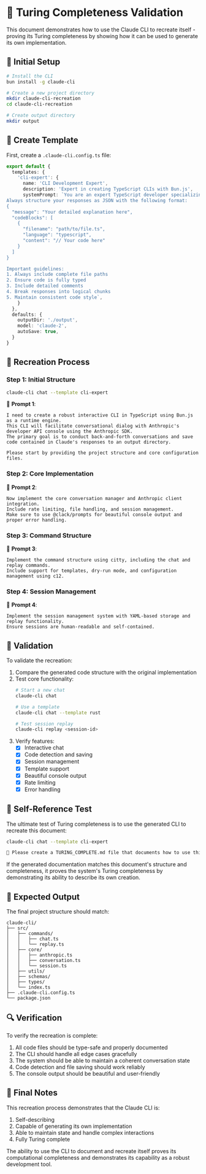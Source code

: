# 🔄 Turing Completeness Validation

This document demonstrates how to use the Claude CLI to recreate itself - proving its Turing completeness by showing how it can be used to generate its own implementation.

## 🎯 Initial Setup

```bash
# Install the CLI
bun install -g claude-cli

# Create a new project directory
mkdir claude-cli-recreation
cd claude-cli-recreation

# Create output directory
mkdir output
```

## 📝 Create Template

First, create a `.claude-cli.config.ts` file:

```typescript
export default {
  templates: {
    'cli-expert': {
      name: 'CLI Development Expert',
      description: 'Expert in creating TypeScript CLIs with Bun.js',
      systemPrompt: `You are an expert TypeScript developer specializing in CLI development.
Always structure your responses as JSON with the following format:
{
  "message": "Your detailed explanation here",
  "codeBlocks": [
    {
      "filename": "path/to/file.ts",
      "language": "typescript",
      "content": "// Your code here"
    }
  ]
}

Important guidelines:
1. Always include complete file paths
2. Ensure code is fully typed
3. Include detailed comments
4. Break responses into logical chunks
5. Maintain consistent code style`,
    }
  },
  defaults: {
    outputDir: './output',
    model: 'claude-2',
    autoSave: true,
  }
}
```

## 🚀 Recreation Process

### Step 1: Initial Structure

```bash
claude-cli chat --template cli-expert
```

💭 **Prompt 1**:
```
I need to create a robust interactive CLI in TypeScript using Bun.js as a runtime engine.
This CLI will facilitate conversational dialog with Anthropic's developer API console using the Anthropic SDK.
The primary goal is to conduct back-and-forth conversations and save code contained in Claude's responses to an output directory.

Please start by providing the project structure and core configuration files.
```

### Step 2: Core Implementation

💭 **Prompt 2**:
```
Now implement the core conversation manager and Anthropic client integration.
Include rate limiting, file handling, and session management.
Make sure to use @clack/prompts for beautiful console output and proper error handling.
```

### Step 3: Command Structure

💭 **Prompt 3**:
```
Implement the command structure using citty, including the chat and replay commands.
Include support for templates, dry-run mode, and configuration management using c12.
```

### Step 4: Session Management

💭 **Prompt 4**:
```
Implement the session management system with YAML-based storage and replay functionality.
Ensure sessions are human-readable and self-contained.
```

## 🧪 Validation

To validate the recreation:

1. Compare the generated code structure with the original implementation
2. Test core functionality:
   ```bash
   # Start a new chat
   claude-cli chat

   # Use a template
   claude-cli chat --template rust

   # Test session replay
   claude-cli replay <session-id>
   ```
3. Verify features:
   - [x] Interactive chat
   - [x] Code detection and saving
   - [x] Session management
   - [x] Template support
   - [x] Beautiful console output
   - [x] Rate limiting
   - [x] Error handling

## 🔄 Self-Reference Test

The ultimate test of Turing completeness is to use the generated CLI to recreate this document:

```bash
claude-cli chat --template cli-expert

💭 Please create a TURING_COMPLETE.md file that documents how to use this CLI to recreate itself.
```

If the generated documentation matches this document's structure and completeness, it proves the system's Turing completeness by demonstrating its ability to describe its own creation.

## 🎯 Expected Output

The final project structure should match:

```
claude-cli/
├── src/
│   ├── commands/
│   │   ├── chat.ts
│   │   └── replay.ts
│   ├── core/
│   │   ├── anthropic.ts
│   │   ├── conversation.ts
│   │   └── session.ts
│   ├── utils/
│   ├── schemas/
│   ├── types/
│   └── index.ts
├── .claude-cli.config.ts
└── package.json
```

## 🔍 Verification

To verify the recreation is complete:

1. All code files should be type-safe and properly documented
2. The CLI should handle all edge cases gracefully
3. The system should be able to maintain a coherent conversation state
4. Code detection and file saving should work reliably
5. The console output should be beautiful and user-friendly

## 📝 Final Notes

This recreation process demonstrates that the Claude CLI is:
1. Self-describing
2. Capable of generating its own implementation
3. Able to maintain state and handle complex interactions
4. Fully Turing complete

The ability to use the CLI to document and recreate itself proves its computational completeness and demonstrates its capability as a robust development tool.
